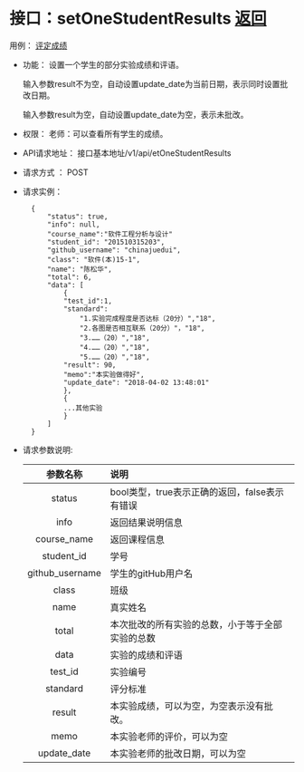 ﻿<!-- markdownlint-disable MD033-->
<!-- 禁止MD033类型的警告 https://www.npmjs.com/package/markdownlint -->

# 接口：setOneStudentResults  [返回](../README.md)
用例： [评定成绩](../用例/评定成绩.md)

- 功能：
    设置一个学生的部分实验成绩和评语。
    
    输入参数result不为空，自动设置update_date为当前日期，表示同时设置批改日期。
    
    输入参数result为空，自动设置update_date为空，表示未批改。
    
- 权限：
    老师：可以查看所有学生的成绩。
    
- API请求地址： 
    接口基本地址/v1/api/etOneStudentResults

- 请求方式 ：
    POST
 
- 请求实例：  

        { 
            "status": true,
            "info": null,  
            "course_name":"软件工程分析与设计"
            "student_id": "201510315203", 
            "github_username": "chinajuedui", 
            "class": "软件(本)15-1", 
            "name": "陈松华", 
            "total": 6,
            "data": [
                {
                "test_id":1,
                "standard":
                    "1.实验完成程度是否达标（20分）","18",
                    "2.各图是否相互联系（20分）"，"18",
                    "3.……（20）","18",
                    "4.……（20）","18",
                    "5.……（20）","18",
                "result": 90, 
                "memo":"本实验做得好",
                "update_date": "2018-04-02 13:48:01"
                }, 
                {
                ...其他实验
                }
            ] 
        }

- 请求参数说明:       
 
  |参数名称|说明|
  |:---------:|:--------------------------------------------------------|
  |status|bool类型，true表示正确的返回，false表示有错误|
  |info|返回结果说明信息|
  |course_name|返回课程信息|      
  |student_id|学号|
  |github_username|学生的gitHub用户名|
  |class|班级|
  |name|真实姓名|  
  |total|本次批改的所有实验的总数，小于等于全部实验的总数|
  |data|实验的成绩和评语|
  |test_id|实验编号|
  |standard|评分标准|
  |result|本实验成绩，可以为空，为空表示没有批改。|
  |memo|本实验老师的评价，可以为空|
  |update_date|本实验老师的批改日期，可以为空|   
 
